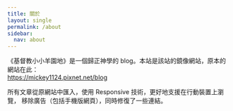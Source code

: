 ```yaml
---
title: 關於
layout: single
permalink: /about
sidebar:
  nav: about
---
```


《基督教小小羊園地》是一個歸正神學的 blog。本站是該站的鏡像網站，原本的網站在此：  
https://mickey1124.pixnet.net/blog

所有文章從原網站中匯入，使用 Responsive 技術，更好地支援在行動裝置上瀏覽，
移除廣告（包括手機版網頁），同時修復了一些連結。
